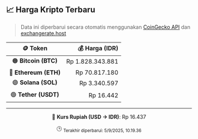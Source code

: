 

<!-- HARGA_KRIPTO -->
## 📈 Harga Kripto Terbaru

> Data ini diperbarui secara otomatis menggunakan [CoinGecko API](https://www.coingecko.com/) dan [exchangerate.host](https://exchangerate.host/)

<div align="center">

| 🪙 Token | 💰 Harga (IDR) |
|:------:|---------------:|
| 🟠 **Bitcoin (BTC)**   | Rp 1.828.343.881 |
| 🔵 **Ethereum (ETH)**  | Rp 70.817.180 |
| 🟣 **Solana (SOL)**    | Rp 3.340.597 |
| 🟢 **Tether (USDT)**   | Rp 16.442 |

---

💱 **Kurs Rupiah (USD → IDR)**: Rp 16.437

🕒 <sub>Terakhir diperbarui: 5/9/2025, 10.19.36</sub>

</div>
<!-- /HARGA_KRIPTO -->